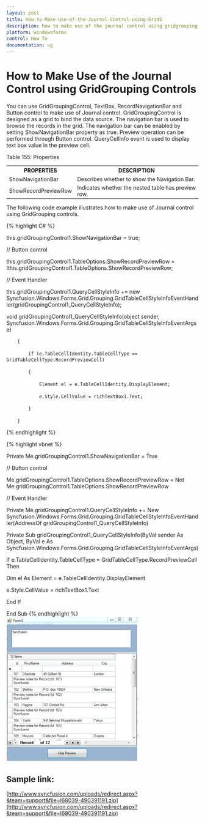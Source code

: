 ```yaml
---
layout: post
title: How-to-Make-Use-of-the-Journal-Control-using-GridG
description: how to make use of the journal control using gridgrouping controls
platform: windowsforms
control: How To
documentation: ug
---
```


# How to Make Use of the Journal Control using GridGrouping Controls

You can use GridGroupingControl, TextBox, RecordNavigationBar and Button control to make use of Journal control. GridGroupingControl is designed as a grid to bind the data source. The navigation bar is used to browse the records in the grid. The navigation bar can be enabled by setting ShowNavigationBar property as true. Preview operation can be performed through Button control. QueryCellInfo event is used to display text box value in the preview cell.

Table 155: Properties

<table>
<tr>
<th>
PROPERTIES</th><th>
DESCRIPTION</th></tr>
<tr>
<td>
ShowNavigationBar</td><td>
Describes whether to show the Navigation Bar.</td></tr>
<tr>
<td>
ShowRecordPreviewRow</td><td>
Indicates whether the nested table has preview row.</td></tr>
</table>
The following code example illustrates how to make use of Journal control using GridGrouping controls.




{% highlight C# %}


this.gridGroupingControl1.ShowNavigationBar = true;



// Button control



this.gridGroupingControl1.TableOptions.ShowRecordPreviewRow = !this.gridGroupingControl1.TableOptions.ShowRecordPreviewRow;



// Event Handler 



this.gridGroupingControl1.QueryCellStyleInfo += new Syncfusion.Windows.Forms.Grid.Grouping.GridTableCellStyleInfoEventHandler(gridGroupingControl1_QueryCellStyleInfo);



void gridGroupingControl1_QueryCellStyleInfo(object sender, Syncfusion.Windows.Forms.Grid.Grouping.GridTableCellStyleInfoEventArgs e)

        {

            if (e.TableCellIdentity.TableCellType == GridTableCellType.RecordPreviewCell)

            {

                Element el = e.TableCellIdentity.DisplayElement;

                e.Style.CellValue = richTextBox1.Text;

            }

        }

{% endhighlight %}



{% highlight vbnet %}


Private Me.gridGroupingControl1.ShowNavigationBar = True



// Button control



Me.gridGroupingControl1.TableOptions.ShowRecordPreviewRow = Not Me.gridGroupingControl1.TableOptions.ShowRecordPreviewRow



// Event Handler 



Private Me.gridGroupingControl1.QueryCellStyleInfo += New Syncfusion.Windows.Forms.Grid.Grouping.GridTableCellStyleInfoEventHandler(AddressOf gridGroupingControl1_QueryCellStyleInfo)



Private Sub gridGroupingControl1_QueryCellStyleInfo(ByVal sender As Object, ByVal e As Syncfusion.Windows.Forms.Grid.Grouping.GridTableCellStyleInfoEventArgs)

If e.TableCellIdentity.TableCellType = GridTableCellType.RecordPreviewCell Then

Dim el As Element = e.TableCellIdentity.DisplayElement

e.Style.CellValue = richTextBox1.Text

End If

End Sub
{% endhighlight %}
![](How-to-Make-Use-of-the-Journal-Control-using-GridG_images/How-to-Make-Use-of-the-Journal-Control-using-GridG_img1.png)



## Sample link:

[http://www.syncfusion.com/uploads/redirect.aspx?&team=support&file=I68039-490391191.zip](http://www.syncfusion.com/uploads/redirect.aspx?&team=support&file=I68039-490391191.zip)

